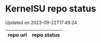 # KernelSU repo status

Updated on 2023-09-22T17:49:24

 | repo url | repo status |
 | -------- | -------- | 
